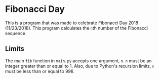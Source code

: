 # Fibonacci Day
This is a program that was made to celebrate Fibonacci Day 2018 (11/23/2018).  This program calculates the `n`th number of the Fibonacci sequence.
## Limits
The main `fib` function in `main.py` accepts one argument, `n`.  `n` must be an integer greater than or equal to 1.  Also, due to Python's recursion limits, `n` must be less than or equal to 998.